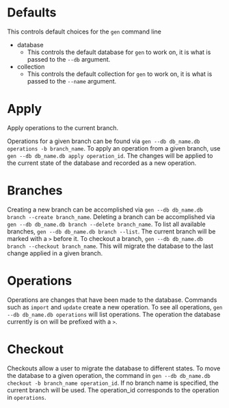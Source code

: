 # Defaults

This controls default choices for the `gen` command line

- database
  - This controls the default database for `gen` to work on, it is what is passed to the `--db` argument. 
- collection
  - This controls the default collection for `gen` to work on, it is what is passed to the `--name` argument.

# Apply

Apply operations to the current branch.

Operations for a given branch can be found via `gen --db db_name.db operations -b branch_name`. To apply an operation
from a given branch, use `gen --db db_name.db apply operation_id`. The changes will be applied to the current state of
the database and recorded as a new operation.

# Branches

Creating a new branch can be accomplished via `gen --db db_name.db branch --create branch_name`.
Deleting a branch can be accomplished via `gen --db db_name.db branch --delete branch_name`.
To list all available branches, `gen --db db_name.db branch --list`. The current branch will be marked with a `>` before it.
To checkout a branch, `gen --db db_name.db branch --checkout branch_name`. This will migrate the database to the last change
applied in a given branch.

# Operations

Operations are changes that have been made to the database. Commands such as `import` and `update` create a new operation.
To see all operations, `gen --db db_name.db operations` will list operations. The operation the database currently is on
will be prefixed with a `>`.

# Checkout

Checkouts allow a user to migrate the database to different states. To move the database to a given operation, the
command in `gen --db db_name.db checkout -b branch_name operation_id`. If no branch name is specified, the current
branch will be used. The operation_id corresponds to the operation in `operations`.